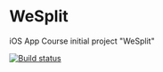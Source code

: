 # WeSplit
iOS App Course initial project "WeSplit"

[![Build status](https://build.appcenter.ms/v0.1/apps/ec88afbd-cd5f-47dd-9f61-e3a967fff2a1/branches/master/badge)](https://appcenter.ms)
